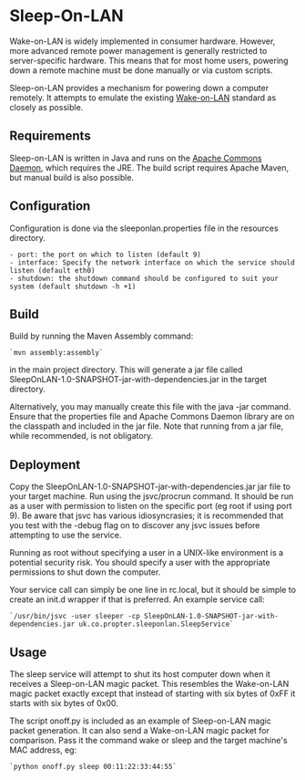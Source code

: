 Sleep-On-LAN
============

Wake-on-LAN is widely implemented in consumer hardware. However, more advanced remote power management is generally
restricted to server-specific hardware. This means that for most home users, powering down a remote machine must be
done manually or via custom scripts.

Sleep-on-LAN provides a mechanism for powering down a computer remotely. It attempts to emulate the existing
[Wake-on-LAN](http://en.wikipedia.org/wiki/Wake-on-LAN) standard as closely as possible.

Requirements
------------

Sleep-on-LAN is written in Java and runs on the [Apache Commons Daemon](http://commons.apache.org/daemon/), which
requires the JRE. The build script requires Apache Maven, but manual build is also possible.

Configuration
-------------

Configuration is done via the sleeponlan.properties file in the resources directory. 

	- port: the port on which to listen (default 9)
	- interface: Specify the network interface on which the service should listen (default eth0)
	- shutdown: the shutdown command should be configured to suit your system (default shutdown -h +1)

Build
-----

Build by running the Maven Assembly command: 
	
	`mvn assembly:assembly`

in the main project directory. This will generate a jar file called SleepOnLAN-1.0-SNAPSHOT-jar-with-dependencies.jar
in the target directory.

Alternatively, you may manually create this file with the java -jar command. Ensure that the properties file and Apache
Commons Daemon library are on the classpath and included in the jar file. Note that running from a jar file, while
recommended, is not obligatory.

Deployment
----------

Copy the SleepOnLAN-1.0-SNAPSHOT-jar-with-dependencies.jar jar file to your target machine. Run using the jsvc/procrun
command. It should be run as a user with permission to listen on the specific port (eg root if using port 9). Be aware
that jsvc has various idiosyncrasies; it is recommended that you test with the -debug flag on to discover any jsvc
issues before attempting to use the service.

Running as root without specifying a user in a UNIX-like environment is a potential security risk. You should specify a
user with the appropriate permissions to shut down the computer.

Your service call can simply be one line in rc.local, but it should be simple to create an init.d wrapper if that is
preferred. An example service call:

	`/usr/bin/jsvc -user sleeper -cp SleepOnLAN-1.0-SNAPSHOT-jar-with-dependencies.jar uk.co.propter.sleeponlan.SleepService`

Usage
-----

The sleep service will attempt to shut its host computer down when it receives a Sleep-on-LAN magic packet. This
resembles the Wake-on-LAN magic packet exactly except that instead of starting with six bytes of 0xFF it starts with
six bytes of 0x00.

The script onoff.py is included as an example of Sleep-on-LAN magic packet generation. It can also send a Wake-on-LAN
magic packet for comparison. Pass it the command wake or sleep and the target machine's MAC address, eg:

	`python onoff.py sleep 00:11:22:33:44:55`

